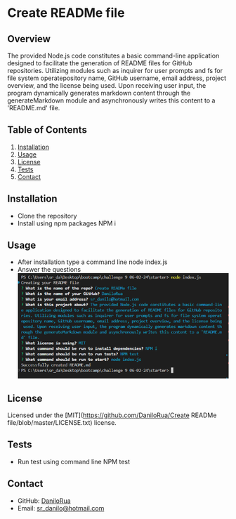 # Create READMe file

  ## Overview
The provided Node.js code constitutes a basic command-line application designed to facilitate the generation of README files for GitHub repositories. Utilizing modules such as inquirer for user prompts and fs for file system operatepository name, GitHub username, email address, project overview, and the license being used. Upon receiving user input, the program dynamically generates markdown content through the generateMarkdown module and asynchronously writes this content to a 'README.md' file.

## Table of Contents
1. [Installation](#Installation)
2. [Usage](#preview)
3. [License](#License)
4. [Tests](#Tests)
5. [Contact](#Contact)

## Installation

- Clone the repository
- Install using npm packages NPM i

## Usage

- After installation type a command line node index.js
- Answer the questions
![screenshot](./assets/screenshot.png)

## License
Licensed under the [MIT](https://github.com/DaniloRua/Create READMe file/blob/master/LICENSE.txt) license.

## Tests

- Run test using command line NPM test

## Contact
- GitHub: [DaniloRua](https://github.com/DaniloRua)
- Email: <sr_danilo@hotmail.com>
